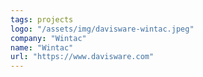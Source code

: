 ```yaml
---
tags: projects
logo: "/assets/img/davisware-wintac.jpeg"
company: "Wintac"
name: "Wintac"
url: "https://www.davisware.com"
---
```


